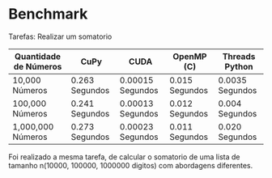 # Benchmark

Tarefas: Realizar um somatorio

| Quantidade de Números  |     CuPy    |     CUDA    | OpenMP (C)  | Threads Python|
|------------------------|-------------|-------------|-------------|---------------|
| 10,000 Números         |      0.263 Segundos        |      0.00015 Segundos       |        0.015 Segundos     |        0.0035 Segundos       |
| 100,000 Números        |      0.241 Segundos       |      0.00013 Segundos       |        0.012 Segundos     |        0.004 Segundos       |
| 1,000,000 Números      |      0.273 Segundos       |      0.00023 Segundos       |        0.011 Segundos     |        0.020 Segundos       |

Foi realizado a mesma tarefa, de calcular o somatorio de uma lista de tamanho n(10000, 100000, 1000000 digitos) com abordagens diferentes.